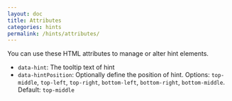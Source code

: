 ```yaml
---
layout: doc
title: Attributes
categories: hints
permalink: /hints/attributes/
---
```


You can use these HTML attributes to manage or alter hint elements.

 - `data-hint`: The tooltip text of hint
 - `data-hintPosition`: Optionally define the position of hint. Options: `top-middle`, `top-left`, `top-right`, `bottom-left`, `bottom-right`, `bottom-middle`. Default: `top-middle`
